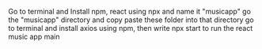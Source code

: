 Go to terminal and Install npm, react using npx and name it "musicapp"
go the "musicapp" directory and copy paste these folder into that directory
go to terminal and install axios using npm, then write npx start to run the react music app
 main
